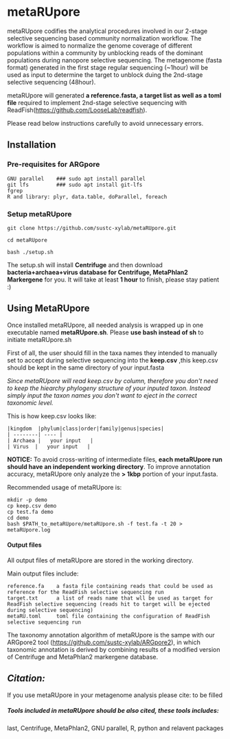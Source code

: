 # metaRUpore

metaRUpore codifies the analytical procedures involved in our 
2-stage selective sequencing based community normalization workflow. The workflow is aimed to normalize the genome coverage of different populations within a community by unblocking reads of the dominant populations during nanopore selective sequencing. The metagenome (fasta format) generated in the first stage regular sequencing (~1hour) will be used as input to determine the target to unblock duing the 2nd-stage selective sequencing (48hour).  

metaRUpore will generated **a reference.fasta, a target list as well as a toml file** required to implement 2nd-stage selective sequencing with ReadFish(https://github.com/LooseLab/readfish). 

Please read below instructions carefully to avoid unnecessary errors.

## Installation 
### Pre-requisites for ARGpore 
	
	GNU parallel	### sudo apt install parallel
	git lfs	        ### sudo apt install git-lfs
	fgrep
	R and library: plyr, data.table, doParallel, foreach 
	

### Setup metaRUpore
	
	git clone https://github.com/sustc-xylab/metaRUpore.git
	
	cd metaRUpore
	
	bash ./setup.sh	

The setup.sh will install **Centrifuge** and then download **bacteria+archaea+virus database for Centrifuge, MetaPhlan2 Markergene** for you. It will take at least **1 hour** to finish, please stay patient :)


## Using MetaRUpore 
Once installed metaRUpore, all needed analysis is wrapped up in one executable named **metaRUpore.sh**. Please **use bash instead of sh** to initiate metaRUpore.sh

First of all, the user should fill in the taxa names they intended to manually set to accept during selective sequencing into the **keep.csv** ,this keep.csv should be kept in the same directory of your input.fasta

*Since metaRUpore will read keep.csv by column, therefore you don't need to keep the hiearchy phylogeny structure of your inputed taxon. Instead simply input the taxon names you don't want to eject in the correct taxonomic level.*

This is how keep.csv looks like:

    |kingdom  |phylum|class|order|family|genus|species| 
    | --------| ---- |
    | Archaea |   your input   |
    | Virus  |   your input   |


**NOTICE:**
	To avoid cross-writing of intermediate files, **each metaRUpore run should have an independent working directory**. To improve annotation accuracy, metaRUpore only analyze the **> 1kbp** portion of your input.fasta.

Recommended usage of metaRUpore is:
	
	mkdir -p demo
	cp keep.csv demo
	cp test.fa demo 
	cd demo 
	bash $PATH_to_metaRUpore/metaRUpore.sh -f test.fa -t 20 > metaRUpore.log


	
#### Output files 
All output files of metaRUpore are stored in the working directory.

Main output files include:
	
	reference.fa    a fasta file containing reads that could be used as reference for the ReadFish selective sequencing run
    target.txt      a list of reads name that wll be used as target for ReadFish selective sequencing (reads hit to target will be ejected during selective sequencing)
    metaRU.toml     toml file containing the configuration of ReadFish selective sequencing run

	
The taxonomy annotation algorithm of metaRUpore is the sampe with our ARGpore2 tool (https://github.com/sustc-xylab/ARGpore2), in which taxonomic annotation is derived by combining results of a modified version of Centrifuge and MetaPhlan2 markergene database.

## *Citation:*

If you use metaRUpore in your metagenome analysis please cite:
to be filled

##### Tools included in metaRUpore should be also cited, these tools includes: 

last, Centrifuge, MetaPhlan2, GNU parallel, R, python and relavent packages


